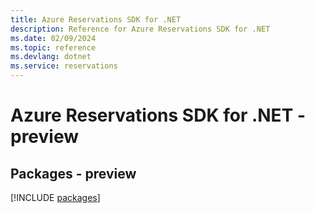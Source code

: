 ```yaml
---
title: Azure Reservations SDK for .NET
description: Reference for Azure Reservations SDK for .NET
ms.date: 02/09/2024
ms.topic: reference
ms.devlang: dotnet
ms.service: reservations
---
```

# Azure Reservations SDK for .NET - preview
## Packages - preview
[!INCLUDE [packages](reservations-index.md)]